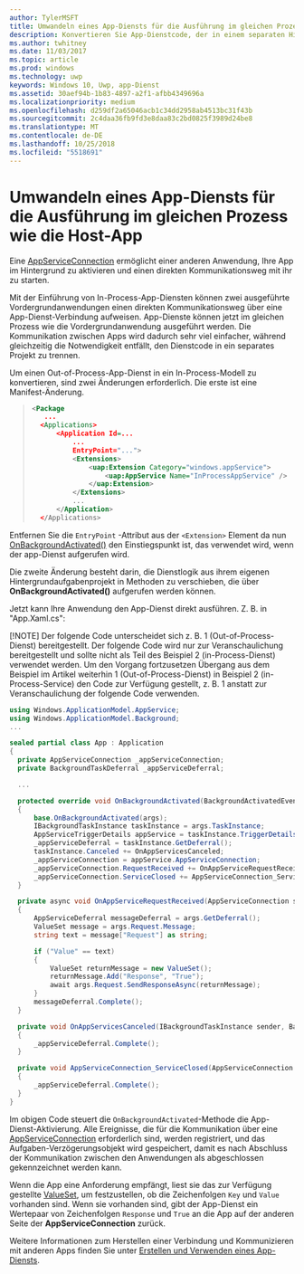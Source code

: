 ```yaml
---
author: TylerMSFT
title: Umwandeln eines App-Diensts für die Ausführung im gleichen Prozess wie die Host-App
description: Konvertieren Sie App-Dienstcode, der in einem separaten Hintergrundvorgang auf Code gestoßen ist, der im selben Prozess wie Ihr App-Dienstanbieter ausgeführt wird.
ms.author: twhitney
ms.date: 11/03/2017
ms.topic: article
ms.prod: windows
ms.technology: uwp
keywords: Windows 10, Uwp, app-Dienst
ms.assetid: 30aef94b-1b83-4897-a2f1-afbb4349696a
ms.localizationpriority: medium
ms.openlocfilehash: d259df2a65046acb1c34dd2958ab4513bc31f43b
ms.sourcegitcommit: 2c4daa36fb9fd3e8daa83c2bd0825f3989d24be8
ms.translationtype: MT
ms.contentlocale: de-DE
ms.lasthandoff: 10/25/2018
ms.locfileid: "5518691"
---
```

# <a name="convert-an-app-service-to-run-in-the-same-process-as-its-host-app"></a>Umwandeln eines App-Diensts für die Ausführung im gleichen Prozess wie die Host-App

Eine [AppServiceConnection](https://msdn.microsoft.com/library/windows/apps/windows.applicationmodel.appservice.appserviceconnection.aspx) ermöglicht einer anderen Anwendung, Ihre App im Hintergrund zu aktivieren und einen direkten Kommunikationsweg mit ihr zu starten.

Mit der Einführung von In-Process-App-Diensten können zwei ausgeführte Vordergrundanwendungen einen direkten Kommunikationsweg über eine App-Dienst-Verbindung aufweisen. App-Dienste können jetzt im gleichen Prozess wie die Vordergrundanwendung ausgeführt werden. Die Kommunikation zwischen Apps wird dadurch sehr viel einfacher, während gleichzeitig die Notwendigkeit entfällt, den Dienstcode in ein separates Projekt zu trennen.

Um einen Out-of-Process-App-Dienst in ein In-Process-Modell zu konvertieren, sind zwei Änderungen erforderlich. Die erste ist eine Manifest-Änderung.

> ```xml
> <Package
>    ...
>   <Applications>
>       <Application Id=...
>           ...
>           EntryPoint="...">
>           <Extensions>
>               <uap:Extension Category="windows.appService">
>                   <uap:AppService Name="InProcessAppService" />
>               </uap:Extension>
>           </Extensions>
>           ...
>       </Application>
>   </Applications>
> ```

Entfernen Sie die `EntryPoint` -Attribut aus der `<Extension>` Element da nun [OnBackgroundActivated()](https://msdn.microsoft.com/library/windows/apps/windows.ui.xaml.application.onbackgroundactivated.aspx) den Einstiegspunkt ist, das verwendet wird, wenn der app-Dienst aufgerufen wird.

Die zweite Änderung besteht darin, die Dienstlogik aus ihrem eigenen Hintergrundaufgabenprojekt in Methoden zu verschieben, die über **OnBackgroundActivated()** aufgerufen werden können.

Jetzt kann Ihre Anwendung den App-Dienst direkt ausführen. Z. B. in "App.Xaml.cs":

[!NOTE] Der folgende Code unterscheidet sich z. B. 1 (Out-of-Process-Dienst) bereitgestellt. Der folgende Code wird nur zur Veranschaulichung bereitgestellt und sollte nicht als Teil des Beispiel 2 (in-Process-Dienst) verwendet werden.  Um den Vorgang fortzusetzen Übergang aus dem Beispiel im Artikel weiterhin 1 (Out-of-Process-Dienst) in Beispiel 2 (in-Process-Service) den Code zur Verfügung gestellt, z. B. 1 anstatt zur Veranschaulichung der folgende Code verwenden.

``` cs
using Windows.ApplicationModel.AppService;
using Windows.ApplicationModel.Background;
...

sealed partial class App : Application
{
  private AppServiceConnection _appServiceConnection;
  private BackgroundTaskDeferral _appServiceDeferral;

  ...

  protected override void OnBackgroundActivated(BackgroundActivatedEventArgs args)
  {
      base.OnBackgroundActivated(args);
      IBackgroundTaskInstance taskInstance = args.TaskInstance;
      AppServiceTriggerDetails appService = taskInstance.TriggerDetails as AppServiceTriggerDetails;
      _appServiceDeferral = taskInstance.GetDeferral();
      taskInstance.Canceled += OnAppServicesCanceled;
      _appServiceConnection = appService.AppServiceConnection;
      _appServiceConnection.RequestReceived += OnAppServiceRequestReceived;
      _appServiceConnection.ServiceClosed += AppServiceConnection_ServiceClosed;
  }

  private async void OnAppServiceRequestReceived(AppServiceConnection sender, AppServiceRequestReceivedEventArgs args)
  {
      AppServiceDeferral messageDeferral = args.GetDeferral();
      ValueSet message = args.Request.Message;
      string text = message["Request"] as string;

      if ("Value" == text)
      {
          ValueSet returnMessage = new ValueSet();
          returnMessage.Add("Response", "True");
          await args.Request.SendResponseAsync(returnMessage);
      }
      messageDeferral.Complete();
  }

  private void OnAppServicesCanceled(IBackgroundTaskInstance sender, BackgroundTaskCancellationReason reason)
  {
      _appServiceDeferral.Complete();
  }

  private void AppServiceConnection_ServiceClosed(AppServiceConnection sender, AppServiceClosedEventArgs args)
  {
      _appServiceDeferral.Complete();
  }
}
```

Im obigen Code steuert die `OnBackgroundActivated`-Methode die App-Dienst-Aktivierung. Alle Ereignisse, die für die Kommunikation über eine [AppServiceConnection](https://msdn.microsoft.com/library/windows/apps/windows.applicationmodel.appservice.appserviceconnection.aspx) erforderlich sind, werden registriert, und das Aufgaben-Verzögerungsobjekt wird gespeichert, damit es nach Abschluss der Kommunikation zwischen den Anwendungen als abgeschlossen gekennzeichnet werden kann.

Wenn die App eine Anforderung empfängt, liest sie das zur Verfügung gestellte [ValueSet](https://msdn.microsoft.com/library/windows/apps/windows.foundation.collections.valueset.aspx), um festzustellen, ob die Zeichenfolgen `Key` und `Value` vorhanden sind. Wenn sie vorhanden sind, gibt der App-Dienst ein Wertepaar von Zeichenfolgen `Response` und `True` an die App auf der anderen Seite der **AppServiceConnection** zurück.

Weitere Informationen zum Herstellen einer Verbindung und Kommunizieren mit anderen Apps finden Sie unter [Erstellen und Verwenden eines App-Diensts](https://msdn.microsoft.com/windows/uwp/launch-resume/how-to-create-and-consume-an-app-service?f=255&MSPPError=-2147217396).
